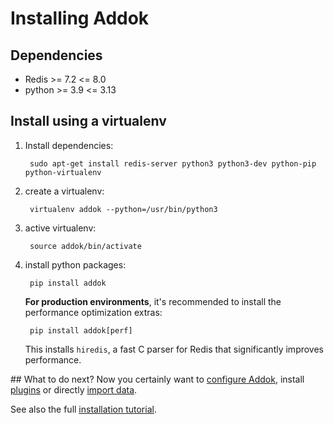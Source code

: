 # Installing Addok

## Dependencies

- Redis >= 7.2 <= 8.0
- python >= 3.9 <= 3.13

## Install using a virtualenv

1. Install dependencies:

        sudo apt-get install redis-server python3 python3-dev python-pip python-virtualenv

1. create a virtualenv:

        virtualenv addok --python=/usr/bin/python3

1. active virtualenv:

        source addok/bin/activate

1. install python packages:

        pip install addok

    **For production environments**, it's recommended to install the performance optimization extras:

        pip install addok[perf]

    This installs `hiredis`, a fast C parser for Redis that significantly improves performance.

## What to do next?
Now you certainly want to [configure Addok](config.md), install
[plugins](plugins.md) or directly [import data](import.md).

See also the full [installation tutorial](tutorial.md).

